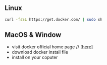 ## Linux
```sh
curl -fsSL https://get.docker.com/ | sudo sh
```
  
## MacOS & Window
- visit docker official home page // [[here]](https://www.docker.com)
- download docker install file
- install on your coputer
